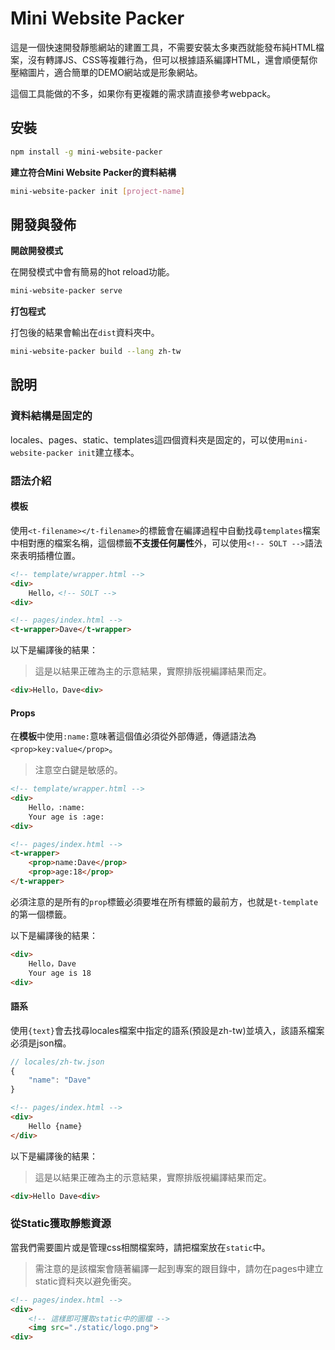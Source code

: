 # Mini Website Packer

這是一個快速開發靜態網站的建置工具，不需要安裝太多東西就能發布純HTML檔案，沒有轉譯JS、CSS等複雜行為，但可以根據語系編譯HTML，還會順便幫你壓縮圖片，適合簡單的DEMO網站或是形象網站。

這個工具能做的不多，如果你有更複雜的需求請直接參考webpack。

## 安裝

```bash
npm install -g mini-website-packer
```

**建立符合Mini Website Packer的資料結構**

```bash
mini-website-packer init [project-name]
```

## 開發與發佈

**開啟開發模式**

在開發模式中會有簡易的hot reload功能。

```bash
mini-website-packer serve
```

**打包程式**

打包後的結果會輸出在`dist`資料夾中。

```bash
mini-website-packer build --lang zh-tw
```

## 說明

### 資料結構是固定的

locales、pages、static、templates這四個資料夾是固定的，可以使用`mini-website-packer init`建立樣本。

### 語法介紹

#### 模板

使用`<t-filename></t-filename>`的標籤會在編譯過程中自動找尋`templates`檔案中相對應的檔案名稱，這個標籤**不支援任何屬性**外，可以使用`<!-- SOLT -->`語法來表明插槽位置。

```html
<!-- template/wrapper.html -->
<div>
    Hello，<!-- SOLT -->
<div>
```

```html
<!-- pages/index.html -->
<t-wrapper>Dave</t-wrapper>
```

以下是編譯後的結果：

> 這是以結果正確為主的示意結果，實際排版視編譯結果而定。

```html
<div>Hello，Dave<div>
```

#### Props

在**模板**中使用`:name:`意味著這個值必須從外部傳遞，傳遞語法為`<prop>key:value</prop>`。

> 注意空白鍵是敏感的。

```html
<!-- template/wrapper.html -->
<div>
    Hello，:name:
    Your age is :age:
<div>
```

```html
<!-- pages/index.html -->
<t-wrapper>
    <prop>name:Dave</prop>
    <prop>age:18</prop>
</t-wrapper>
```

必須注意的是所有的`prop`標籤必須要堆在所有標籤的最前方，也就是`t-template`的第一個標籤。

以下是編譯後的結果：

```html
<div>
    Hello，Dave
    Your age is 18
<div>
```

#### 語系

使用`{text}`會去找尋locales檔案中指定的語系(預設是zh-tw)並填入，該語系檔案必須是json檔。

```js
// locales/zh-tw.json
{
    "name": "Dave"
}
```

```html
<!-- pages/index.html -->
<div>
    Hello {name}
</div>
```

以下是編譯後的結果：

> 這是以結果正確為主的示意結果，實際排版視編譯結果而定。

```html
<div>Hello Dave<div>
```

### 從Static獲取靜態資源

當我們需要圖片或是管理css相關檔案時，請把檔案放在`static`中。

> 需注意的是該檔案會隨著編譯一起到專案的跟目錄中，請勿在pages中建立static資料夾以避免衝突。

```html
<!-- pages/index.html -->
<div>
    <!-- 這樣即可獲取static中的圖檔 -->
    <img src="./static/logo.png">
<div>
```
